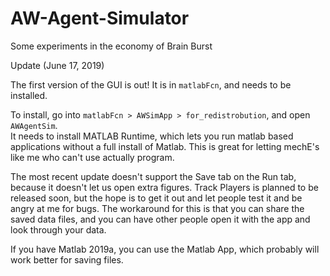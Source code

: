 # AW-Agent-Simulator
Some experiments in the economy of Brain Burst

Update (June 17, 2019)

The first version of the GUI is out!  It is in `matlabFcn`, and needs to be installed.

To install, go into `matlabFcn > AWSimApp > for_redistrobution`, and open `AWAgentSim`.  
It needs to install MATLAB Runtime, which lets you run matlab based applications without a full install of Matlab.
This is great for letting mechE's like me who can't use actually program.

The most recent update doesn't support the Save tab on the Run tab, because it doesn't let us open extra figures.
Track Players is planned to be released soon, but the hope is to get it out and let people test it and be angry at me for bugs.
The workaround for this is that you can share the saved data files, and you can have other people open it with the app and look through your data.

If you have Matlab 2019a, you can use the Matlab App, which probably will work better for saving files.
